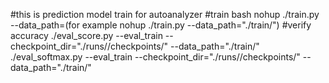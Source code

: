 #this is prediction model train for autoanalyzer
#train
bash
nohup ./train.py --data_path=<train dataset folder>(for example nohup ./train.py --data_path="./train/")
#verify accuracy 
./eval_score.py --eval_train --checkpoint_dir="./runs/<file number>/checkpoints/" --data_path="./train/"
./eval_softmax.py --eval_train --checkpoint_dir="./runs/<file number>/checkpoints/" --data_path="./train/"
